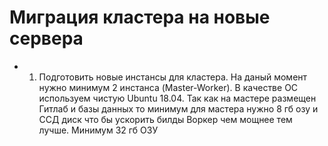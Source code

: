 # Миграция кластера на новые сервера

- 1) Подготовить новые инстансы для кластера. На даный момент нужно минимум 2 инстанса (Master-Worker). В качестве ОС используем чистую Ubuntu 18.04.
Так как на мастере размещен Гитлаб и базы данных то минимум для мастера нужно 8 гб озу и ССД диск что бы ускорить билды
Воркер чем мощнее тем лучше. Минимум 32 гб ОЗУ

